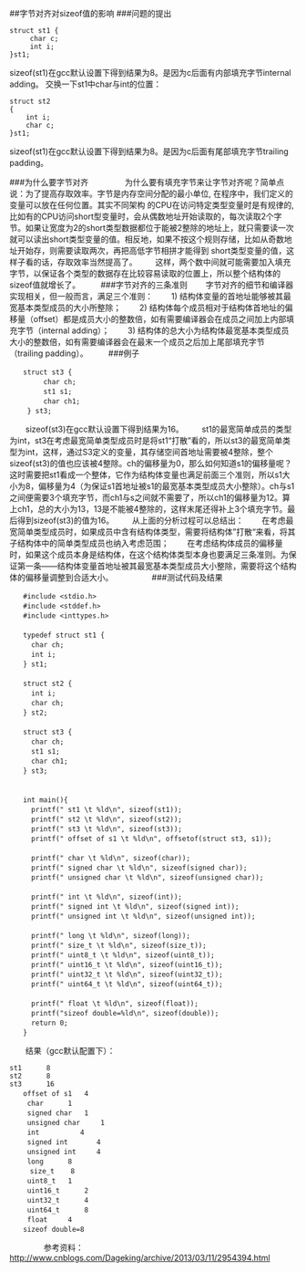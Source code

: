 ##字节对齐对sizeof值的影响
###问题的提出
```
struct st1 {
     char c;
     int i;
}st1;
```
sizeof(st1)在gcc默认设置下得到结果为8。是因为c后面有内部填充字节internal adding。
交换一下st1中char与int的位置：
```
struct st2
{
    int i;
    char c;
}st1;
```
sizeof(st1)在gcc默认设置下得到结果为8。是因为c后面有尾部填充字节trailing padding。

###为什么要字节对齐 　
　　　为什么要有填充字节来让字节对齐呢？简单点说：为了提高存取效率。字节是内存空间分配的最小单位, 在程序中，我们定义的变量可以放在任何位置。其实不同架构 的CPU在访问特定类型变量时是有规律的,比如有的CPU访问short型变量时，会从偶数地址开始读取的，每次读取2个字节。如果让宽度为2的short类型数据都位于能被2整除的地址上，就只需要读一次就可以读出short类型变量的值。相反地，如果不按这个规则存储，比如从奇数地址开始存，则需要读取两次，再把高低字节相拼才能得到 short类型变量的值，这样子看的话，存取效率当然提高了。
　　这样，两个数中间就可能需要加入填充字节，以保证各个类型的数据存在比较容易读取的位置上，所以整个结构体的sizeof值就增长了。
　　
###字节对齐的三条准则
　　字节对齐的细节和编译器实现相关，但一般而言，满足三个准则：
　　1) 结构体变量的首地址能够被其最宽基本类型成员的大小所整除；
　　2) 结构体每个成员相对于结构体首地址的偏移量（offset）都是成员大小的整数倍，如有需要编译器会在成员之间加上内部填充字节（internal adding）；
　　3) 结构体的总大小为结构体最宽基本类型成员大小的整数倍，如有需要编译器会在最末一个成员之后加上尾部填充字节（trailing padding）。
　　
###例子
```
　　struct st3 {
　　     char ch;
　　     st1 s1;
　　     char ch1;
　　 } st3;
```
　　sizeof(st3)在gcc默认设置下得到结果为16。
　　st1的最宽简单成员的类型为int，st3在考虑最宽简单类型成员时是将st1“打散”看的，所以st3的最宽简单类型为int，这样，通过S3定义的变量，其存储空间首地址需要被4整除，整个sizeof(st3)的值也应该被4整除。ch的偏移量为0，那么如何知道s1的偏移量呢？这时需要把st1看成一个整体，它作为结构体变量也满足前面三个准则，所以s1大小为8，偏移量为4（为保证s1首地址被s1的最宽基本类型成员大小整除）。ch与s1之间便需要3个填充字节，而ch1与s之间就不需要了，所以ch1的偏移量为12。算上ch1，总的大小为13，13是不能被4整除的，这样末尾还得补上3个填充字节。最后得到sizeof(st3)的值为16。
　　从上面的分析过程可以总结出：
　　在考虑最宽简单类型成员时，如果成员中含有结构体类型，需要将结构体”打散“来看，将其子结构体中的简单类型成员也纳入考虑范围；
　　在考虑结构体成员的偏移量时，如果这个成员本身是结构体，在这个结构体类型本身也要满足三条准则。为保证第一条——结构体变量首地址被其最宽基本类型成员大小整除，需要将这个结构体的偏移量调整到合适大小。
　　
　　
###测试代码及结果

```
　　#include <stdio.h>
　　#include <stddef.h>
　　#include <inttypes.h>
　　
　　typedef struct st1 {
　　	char ch;
　　	int i;
　　} st1;
　　
　　struct st2 {
　　	int i;
　　	char ch;
　　} st2;
　　
　　struct st3 {
　　	char ch;
　　	st1 s1;
　　	char ch1;
　　} st3;
　　
　　
　　int main(){
　　	printf(" st1 \t %ld\n", sizeof(st1));
　　	printf(" st2 \t %ld\n", sizeof(st2));
　　	printf(" st3 \t %ld\n", sizeof(st3));
　　	printf(" offset of s1 \t %ld\n", offsetof(struct st3, s1));
　　
　　	printf(" char \t %ld\n", sizeof(char));
　　	printf(" signed char \t %ld\n", sizeof(signed char));
　　	printf(" unsigned char \t %ld\n", sizeof(unsigned char));
　　	
　　	printf(" int \t %ld\n", sizeof(int));
　　	printf(" signed int \t %ld\n", sizeof(signed int));
　　	printf(" unsigned int \t %ld\n", sizeof(unsigned int));
　　
　　	printf(" long \t %ld\n", sizeof(long));
　　	printf(" size_t \t %ld\n", sizeof(size_t));
　　	printf(" uint8_t \t %ld\n", sizeof(uint8_t));
　　	printf(" uint16_t \t %ld\n", sizeof(uint16_t));
　　	printf(" uint32_t \t %ld\n", sizeof(uint32_t));
　　	printf(" uint64_t \t %ld\n", sizeof(uint64_t));
　　
　　	printf(" float \t %ld\n", sizeof(float));
　　	printf("sizeof double=%ld\n", sizeof(double));
　　	return 0;
　　}

```

　　结果（gcc默认配置下）：


```
st1 	 8
st2 	 8
st3 	 16
　　offset of s1 	 4
　　 char 	 1
　　 signed char 	 1
　　 unsigned char 	 1
　　 int 	 		4
　　 signed int 	 	4
　　 unsigned int 	4
　　 long 	 8
　　　size_t 	 8
　　 uint8_t 	 1
　　 uint16_t 	 2
　　 uint32_t 	 4
　　 uint64_t 	 8
　　 float 	 4
　　sizeof double=8
```
　　
　　参考资料：http://www.cnblogs.com/Dageking/archive/2013/03/11/2954394.html

